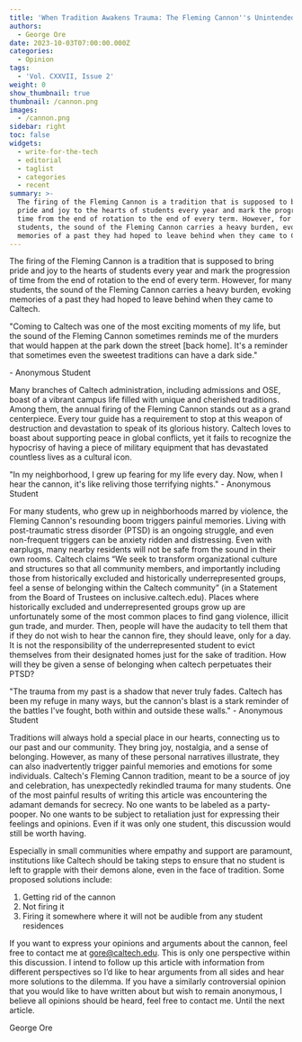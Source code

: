 ```yaml
---
title: 'When Tradition Awakens Trauma: The Fleming Cannon''s Unintended Consequences'
authors:
  - George Ore
date: 2023-10-03T07:00:00.000Z
categories:
  - Opinion
tags:
  - 'Vol. CXXVII, Issue 2'
weight: 0
show_thumbnail: true
thumbnail: /cannon.png
images:
  - /cannon.png
sidebar: right
toc: false
widgets:
  - write-for-the-tech
  - editorial
  - taglist
  - categories
  - recent
summary: >-
  The firing of the Fleming Cannon is a tradition that is supposed to bring
  pride and joy to the hearts of students every year and mark the progression of
  time from the end of rotation to the end of every term. However, for many
  students, the sound of the Fleming Cannon carries a heavy burden, evoking
  memories of a past they had hoped to leave behind when they came to Caltech.
---
```


The firing of the Fleming Cannon is a tradition that is supposed to bring pride and joy to the hearts of students every year and mark the progression of time from the end of rotation to the end of every term. However, for many students, the sound of the Fleming Cannon carries a heavy burden, evoking memories of a past they had hoped to leave behind when they came to Caltech.

"Coming to Caltech was one of the most exciting moments of my life, but the sound of the Fleming Cannon sometimes reminds me of the murders that would happen at the park down the street \[back home]. It's a reminder that sometimes even the sweetest traditions can have a dark side." 

\- Anonymous Student

Many branches of Caltech administration, including admissions and OSE, boast of a vibrant campus life filled with unique and cherished traditions. Among them, the annual firing of the Fleming Cannon stands out as a grand centerpiece. Every tour guide has a requirement to stop at this weapon of destruction and devastation to speak of its glorious history. Caltech loves to boast about supporting peace in global conflicts, yet it fails to recognize the hypocrisy of having a piece of military equipment that has devastated countless lives as a cultural icon. 

"In my neighborhood, I grew up fearing for my life every day. Now, when I hear the cannon, it's like reliving those terrifying nights." - Anonymous Student

For many students, who grew up in neighborhoods marred by violence, the Fleming Cannon's resounding boom triggers painful memories. Living with post-traumatic stress disorder (PTSD) is an ongoing struggle, and even non-frequent triggers can be anxiety ridden and distressing. Even with earplugs, many nearby residents will not be safe from the sound in their own rooms. Caltech claims “We seek to transform organizational culture and structures so that all community members, and importantly including those from historically excluded and historically underrepresented groups, feel a sense of belonging within the Caltech community” (in a Statement from the Board of Trustees on inclusive.caltech.edu). Places where historically excluded and underrepresented groups grow up are unfortunately some of the most common places to find gang violence, illicit gun trade, and murder. Then, people will have the audacity to tell them that if they do not wish to hear the cannon fire, they should leave, only for a day. It is not the responsibility of the underrepresented student to evict themselves from their designated homes just for the sake of tradition. How will they be given a sense of belonging when caltech perpetuates their PTSD? 

"The trauma from my past is a shadow that never truly fades. Caltech has been my refuge in many ways, but the cannon's blast is a stark reminder of the battles I've fought, both within and outside these walls." - Anonymous Student

Traditions will always hold a special place in our hearts, connecting us to our past and our community. They bring joy, nostalgia, and a sense of belonging. However, as many of these personal narratives illustrate, they can also inadvertently trigger painful memories and emotions for some individuals. Caltech's Fleming Cannon tradition, meant to be a source of joy and celebration, has unexpectedly rekindled trauma for many students. One of the most painful results of writing this article was encountering the adamant demands for secrecy. No one wants to be labeled as a party-pooper. No one wants to be subject to retaliation just for expressing their feelings and opinions. Even if it was only one student, this discussion would still be worth having.

Especially in small communities where empathy and support are paramount, institutions like Caltech should be taking steps to ensure that no student is left to grapple with their demons alone, even in the face of tradition. Some proposed solutions include:

1. Getting rid of the cannon
2. Not firing it
3. Firing it somewhere where it will not be audible from any student residences

If you want to express your opinions and arguments about the cannon, feel free to contact me at [gore@caltech.edu](mailto:gore@caltech.edu). This is only one perspective within this discussion. I intend to follow up this article with information from different perspectives so I’d like to hear arguments from all sides and hear more solutions to the dilemma. If you have a similarly controversial opinion that you would like to have written about but wish to remain anonymous, I believe all opinions should be heard, feel free to contact me. Until the next article.

George Ore
